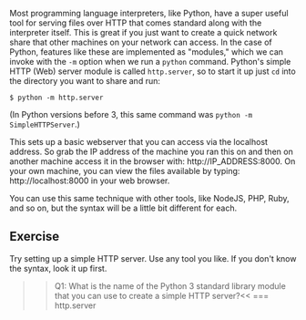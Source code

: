 Most programming language interpreters, like Python, have a super useful tool for serving files over HTTP that comes standard along with the interpreter itself. This is great if you just want to create a quick network share that other machines on your network can access. In the case of Python, features like these are implemented as "modules," which we can invoke with the `-m` option when we run a `python` command. Python's simple HTTP (Web) server module is called `http.server`, so to start it up just `cd` into the directory you want to share and run:

```
$ python -m http.server
```

(In Python versions before 3, this same command was `python -m SimpleHTTPServer`.)

This sets up a basic webserver that you can access via the localhost address. So grab the IP address of the machine you ran this on and then on another machine access it in the browser with: http://IP_ADDRESS:8000. On your own machine, you can view the files available by typing: http://localhost:8000 in your web browser.

You can use this same technique with other tools, like NodeJS, PHP, Ruby, and so on, but the syntax will be a little bit different for each.

## Exercise

Try setting up a simple HTTP server. Use any tool you like. If you don't know the syntax, look it up first.

>>Q1: What is the name of the Python 3 standard library module that you can use to create a simple HTTP server?<<
=== http.server
